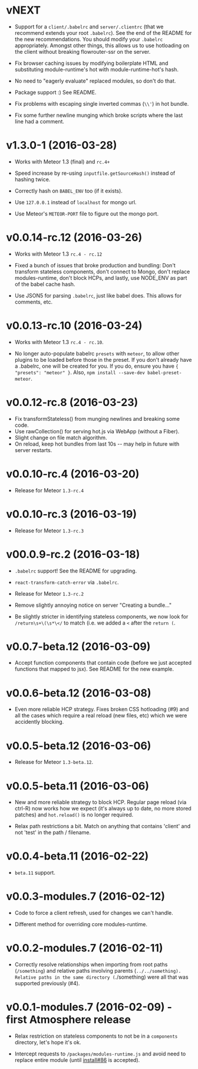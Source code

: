 # vNEXT

* Support for a `client/.babelrc` and `server/.clientrc` (that we recommend
  extends your root `.babelrc`).  See the end of the README for the new
  recommendations.  You should modify your `.babelrc` appropriately.  Amongst
  other things, this allows us to use hotloading on the client without
  breaking flowrouter-ssr on the server.

* Fix browser caching issues by modifying boilerplate HTML and substituting
  module-runtime's hot with module-runtime-hot's hash.

* No need to "eagerly evaluate" replaced modules, so don't do that.

* Package support :)  See README.

* Fix problems with escaping single inverted commas (`\\'`) in hot bundle.

* Fix some further newline munging which broke scripts where the last line
  had a comment.

# v1.3.0-1 (2016-03-28)

* Works with Meteor 1.3 (final) and `rc.4+`

* Speed increase by re-using `inputfile.getSourceHash()` instead of hashing
  twice.

* Correctly hash on `BABEL_ENV` too (if it exists).

* Use `127.0.0.1` instead of `localhost` for mongo url.

* Use Meteor's `METEOR-PORT` file to figure out the mongo port.

# v0.0.14-rc.12 (2016-03-26)

* Works with Meteor 1.3 `rc.4 - rc.12`

* Fixed a bunch of issues that broke production and bundling:
  Don't transform stateless components, don't connect to Mongo,
  don't replace modules-runtime, don't block HCPs, and lastly,
  use NODE_ENV as part of the babel cache hash.

* Use JSON5 for parsing `.babelrc`, just like babel does.
  This allows for comments, etc.

# v0.0.13-rc.10 (2016-03-24)

* Works with Meteor 1.3 `rc.4 - rc.10`.

* No longer auto-populate babelrc `presets` with `meteor`, to allow other
  plugins to be loaded before those in the preset.  If you don't already
  have a .babelrc, one will be created for you.  If you do, ensure you
  have `{ "presets": "meteor" }`.  Also,
  `npm install --save-dev babel-preset-meteor`.

# v0.0.12-rc.8 (2016-03-23)

* Fix transformStateless() from munging newlines and breaking some code.
* Use rawCollection() for serving hot.js via WebApp (without a Fiber).
* Slight change on file match algorithm.
* On reload, keep hot bundles from last 10s -- may help in future with server
  restarts.

# v0.0.10-rc.4 (2016-03-20)

* Release for Meteor `1.3-rc.4`

# v0.0.10-rc.3 (2016-03-19)

* Release for Meteor `1.3-rc.3`

# v00.0.9-rc.2 (2016-03-18)

* `.babelrc` support!  See the README for upgrading.

* `react-transform-catch-error` via `.babelrc`.

* Release for Meteor `1.3-rc.2`

* Remove slightly annoying notice on server "Creating a bundle..."
* Be slightly stricter in identifying stateless components, we now look for
  `/return\s+\(\s*\</` to match (i.e. we added a `<` after the `return (`.

# v0.0.7-beta.12 (2016-03-09)

* Accept function components that contain code (before we just accepted functions
  that mapped to jsx).  See README for the new example.

# v0.0.6-beta.12 (2016-03-08)

* Even more reliable HCP strategy.  Fixes broken CSS hotloading (#9) and all
  the cases which require a real reload (new files, etc) which we were accidently
  blocking.

# v0.0.5-beta.12 (2016-03-06)

* Release for Meteor `1.3-beta.12`.

# v0.0.5-beta.11 (2016-03-06)

* New and more reliable strategy to block HCP.  Regular page reload (via
  ctrl-R) now works how we expect (it's always up to date, no more stored
  patches) and `hot.reload()` is no longer required.

* Relax path restrictions a bit.  Match on anything that contains  'client'
  and not 'test' in the path / filename.

# v0.0.4-beta.11 (2016-02-22)

* `beta.11` support.

# v0.0.3-modules.7 (2016-02-12)

* Code to force a client refresh, used for changes we can't handle.

* Different method for overriding core modules-runtime.

# v0.0.2-modules.7 (2016-02-11)

* Correctly resolve relationships when importing from root paths
  (`/something`) and relative paths involving parents
  (`../../something).  Relative paths in the same directory
  (`./something) were all that was supported previously (#4).

# v0.0.1-modules.7 (2016-02-09) - first Atmosphere release

* Relax restriction on stateless components to not be in a `components`
  directory, let's hope it's ok.

* Intercept requests to `/packages/modules-runtime.js` and avoid need to
  replace entire module (until
  [install#86](https://github.com/benjamn/install/pull/6) is accepted).
